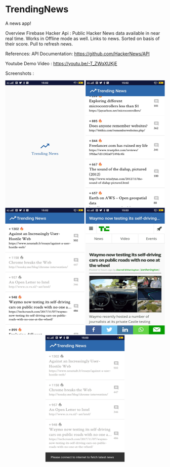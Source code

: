 # TrendingNews

A news app!

Overview 
Firebase Hacker Api : Public Hacker News data available in near real time.
Works in Offline mode as well.
Links to news.
Sorted on basis of their score.
Pull to refresh news.

References:
API Documentation: https://github.com/HackerNews/API


Youtube Demo Video :
https://youtu.be/-T_ZWqXUKjE


Screenshots :

<p align="center">
  <img src="/app/src/main/assets/screenshots/Splash.jpg" width="250" height ="400"/>
  <img src="/app/src/main/assets/screenshots/FetchedNews.jpg" width="250" height ="400"/>
  <img src="/app/src/main/assets/screenshots/ReadNews.jpg" width="250" height ="400"/>
  <img src="/app/src/main/assets/screenshots/Article.jpg" width="250" height ="400"/>
  <img src="/app/src/main/assets/screenshots/InternetCheck.jpg" width="250" height ="400"/>
</p>



